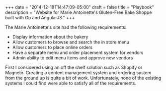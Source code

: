+++
date = "2014-12-18T14:47:09-05:00"
draft = false
title = "Playbook"
description = "Website for Marie Antoinette's Gluten-Free Bake Shoppe built with Go and AngularJS."
+++


The Marie Antoinette's site had the following requirements:

* Display information about the bakery
* Allow customers to browse and search the in store menu
* Allow customers to place online orders
* Have a separate menu and order placement system for vendors
* Admin ability to edit menu items and approve new vendors

First I considered using an off the shelf solution such as Shopify or Magneto. Creating a content management system and
ordering system from the ground up is quite a bit of work. Unfortunately, none of the existing systems I could find were able to
satisfy all of the requirements.
